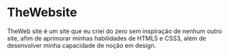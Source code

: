 # TheWebsite
TheWeb site é um site que eu criei do zero sem inspiração de nenhum outro site, afim de aprimorar minhas habilidades de HTML5 e CSS3, além de desenvolver minha capacidade de noção em design.
